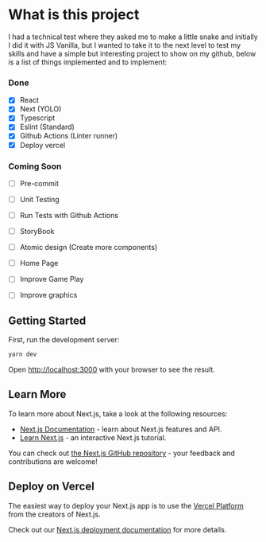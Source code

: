 # What is this project

I had a technical test where they asked me to make a little snake and initially I did it with JS Vanilla, but I wanted to take it to the next level to test my skills and have a simple but interesting project to show on my github, below is a list of things implemented and to implement:

### Done
- [x] React
- [x] Next (YOLO)
- [x] Typescript
- [x] Eslint (Standard)
- [x] Github Actions (Linter runner)
- [x] Deploy vercel

### Coming Soon
- [ ] Pre-commit
- [ ] Unit Testing
- [ ] Run Tests with Github Actions
- [ ] StoryBook
- [ ] Atomic design (Create more components)
- [ ] Home Page
- [ ] Improve Game Play
- [ ] Improve graphics


## Getting Started

First, run the development server:

```bash
yarn dev
```

Open [http://localhost:3000](http://localhost:3000) with your browser to see the result.

## Learn More

To learn more about Next.js, take a look at the following resources:

- [Next.js Documentation](https://nextjs.org/docs) - learn about Next.js features and API.
- [Learn Next.js](https://nextjs.org/learn) - an interactive Next.js tutorial.

You can check out [the Next.js GitHub repository](https://github.com/vercel/next.js/) - your feedback and contributions are welcome!

## Deploy on Vercel

The easiest way to deploy your Next.js app is to use the [Vercel Platform](https://vercel.com/new?utm_medium=default-template&filter=next.js&utm_source=create-next-app&utm_campaign=create-next-app-readme) from the creators of Next.js.

Check out our [Next.js deployment documentation](https://nextjs.org/docs/deployment) for more details.
